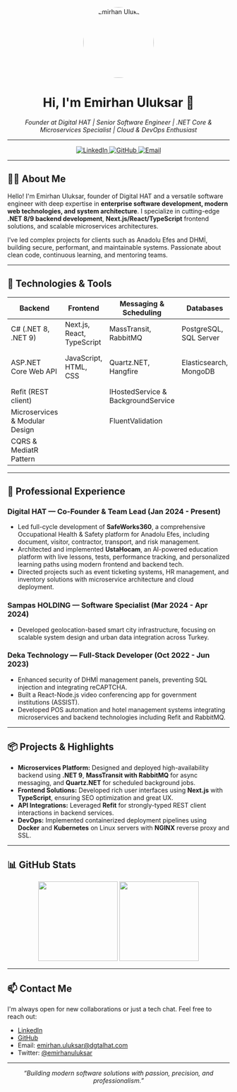<p align="center">
  <img src="https://avatars.githubusercontent.com/emirhanuluksar" alt="Emirhan Uluksar" width="160" style="border-radius: 50%;" />
</p>
<h1 align="center">Hi, I'm Emirhan Uluksar 👋</h1>
<p align="center">
  <em>Founder at Digital HAT | Senior Software Engineer | .NET Core & Microservices Specialist | Cloud & DevOps Enthusiast</em>
</p>

---

<p align="center">
  <a href="https://www.linkedin.com/in/emirhanuluksar/" target="_blank" rel="noopener noreferrer">
    <img alt="LinkedIn" src="https://img.shields.io/badge/LinkedIn-0077B5?style=for-the-badge&logo=linkedin&logoColor=white" />
  </a>
  <a href="https://github.com/emirhanuluksar" target="_blank" rel="noopener noreferrer">
    <img alt="GitHub" src="https://img.shields.io/badge/GitHub-181717?style=for-the-badge&logo=github&logoColor=white" />
  </a>
  <a href="mailto:emirhan.uluksar@dgtalhat.com" target="_blank" rel="noopener noreferrer">
    <img alt="Email" src="https://img.shields.io/badge/Email-D14836?style=for-the-badge&logo=gmail&logoColor=white" />
  </a>
</p>

---

## 👨‍💻 About Me

Hello! I'm Emirhan Uluksar, founder of Digital HAT and a versatile software engineer with deep expertise in **enterprise software development, modern web technologies, and system architecture**. I specialize in cutting-edge **.NET 8/9 backend development**, **Next.js/React/TypeScript** frontend solutions, and scalable microservices architectures.

I’ve led complex projects for clients such as Anadolu Efes and DHMİ, building secure, performant, and maintainable systems. Passionate about clean code, continuous learning, and mentoring teams.

---

## 🚀 Technologies & Tools

| Backend                         | Frontend                        | Messaging & Scheduling             | Databases                   | DevOps & Others              |
|--------------------------------|--------------------------------|----------------------------------|-----------------------------|-----------------------------|
| C# (.NET 8, .NET 9)            | Next.js, React, TypeScript     | MassTransit, RabbitMQ             | PostgreSQL, SQL Server       | Docker, Kubernetes           |
| ASP.NET Core Web API            | JavaScript, HTML, CSS          | Quartz.NET, Hangfire              | Elasticsearch, MongoDB       | Git, CI/CD (GitHub Actions, Jenkins) |
| Refit (REST client)             |                                | IHostedService & BackgroundService |                             | NGINX, Linux (Ubuntu)        |
| Microservices & Modular Design |                                | FluentValidation                  |                             | Serilog (Logging)            |
| CQRS & MediatR Pattern          |                                |                                  |                             | OAuth2, JWT Authentication   |

---

## 💼 Professional Experience

### Digital HAT — Co-Founder & Team Lead (Jan 2024 - Present)  
- Led full-cycle development of **SafeWorks360**, a comprehensive Occupational Health & Safety platform for Anadolu Efes, including document, visitor, contractor, transport, and risk management.  
- Architected and implemented **UstaHocam**, an AI-powered education platform with live lessons, tests, performance tracking, and personalized learning paths using modern frontend and backend tech.  
- Directed projects such as event ticketing systems, HR management, and inventory solutions with microservice architecture and cloud deployment.

### Sampas HOLDING — Software Specialist (Mar 2024 - Apr 2024)  
- Developed geolocation-based smart city infrastructure, focusing on scalable system design and urban data integration across Turkey.

### Deka Technology — Full-Stack Developer (Oct 2022 - Jun 2023)  
- Enhanced security of DHMİ management panels, preventing SQL injection and integrating reCAPTCHA.  
- Built a React-Node.js video conferencing app for government institutions (ASSIST).  
- Developed POS automation and hotel management systems integrating microservices and backend technologies including Refit and RabbitMQ.

---

## 📦 Projects & Highlights

- **Microservices Platform:** Designed and deployed high-availability backend using **.NET 9**, **MassTransit with RabbitMQ** for async messaging, and **Quartz.NET** for scheduled background jobs.  
- **Frontend Solutions:** Developed rich user interfaces using **Next.js** with **TypeScript**, ensuring SEO optimization and great UX.  
- **API Integrations:** Leveraged **Refit** for strongly-typed REST client interactions in backend services.  
- **DevOps:** Implemented containerized deployment pipelines using **Docker** and **Kubernetes** on Linux servers with **NGINX** reverse proxy and SSL.

---

## 📊 GitHub Stats

<p align="center">
  <img height="180em" src="https://github-readme-stats.vercel.app/api?username=emirhanuluksar&show_icons=true&count_private=true&theme=radical" />
  <img height="180em" src="https://github-readme-stats.vercel.app/api/top-langs/?username=emirhanuluksar&layout=compact&langs_count=8&theme=radical" />
</p>

---

## 📫 Contact Me

I'm always open for new collaborations or just a tech chat. Feel free to reach out:

- [LinkedIn](https://www.linkedin.com/in/emirhanuluksar)  
- [GitHub](https://github.com/emirhanuluksar)  
- Email: emirhan.uluksar@dgtalhat.com  
- Twitter: [@emirhanuluksar](https://twitter.com/emirhanuluksar)

---

<p align="center"><em>“Building modern software solutions with passion, precision, and professionalism.”</em></p>
